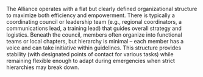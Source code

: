 The Alliance operates with a flat but clearly defined organizational structure to maximize both efficiency and empowerment. There is typically a coordinating council or leadership team (e.g., regional coordinators, a communications lead, a training lead) that guides overall strategy and logistics. Beneath the council, members often organize into functional teams or local chapters, but hierarchy is minimal – each member has a voice and can take initiative within guidelines. This structure provides stability (with designated points of contact for various tasks) while remaining flexible enough to adapt during emergencies when strict hierarchies may break down.